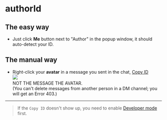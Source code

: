 # authorId

## The easy way

 - Just click **Me** button next to "Author" in the popup window,
   it should auto-detect your ID.


## The manual way
- Right-click your **avatar** in a message you sent in the chat, [Copy ID](./developerMode.md)  
  <img src="https://media.giphy.com/media/YnNTRqKRxVcjOuyFps/giphy.gif">  
  NOT THE MESSAGE THE AVATAR.  
  (You can't delete messages from another person in a DM channel; you will get an Error 403.)


-----

> If the `Copy ID` doesn't show up, you need to enable [Developer mode](./developerMode.md) first.
